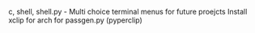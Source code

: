 c, shell, shell.py - Multi choice terminal menus for future proejcts
Install xclip for arch for passgen.py (pyperclip)
